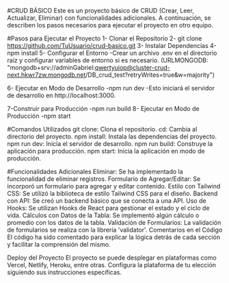 #CRUD BÁSICO
Este es un proyecto básico de CRUD (Crear, Leer, Actualizar, Eliminar) con funcionalidades adicionales. A continuación, se describen los pasos necesarios para ejecutar el proyecto en otro equipo.

#Pasos para Ejecutar el Proyecto
1- Clonar el Repositorio
2- git clone https://github.com/TuUsuario/crud-basico.git
3- Instalar Dependencias
4-npm install
5- Configurar el Entorno
 -Crear un archivo .env en el directorio raíz y configurar variables de entorno si es necesario. (URLMONGODB: "mongodb+srv://adminGabriel:qwertyuiop@cluster-crud-next.hkwr7zw.mongodb.net/DB_crud_test?retryWrites=true&w=majority")

6- Ejecutar en Modo de Desarrollo
 -npm run dev
 -Esto iniciará el servidor de desarrollo en http://localhost:3000.

7-Construir para Producción
 -npm run build
8- Ejecutar en Modo de Producción
 -npm start

#Comandos Utilizados
git clone: Clona el repositorio.
cd: Cambia al directorio del proyecto.
npm install: Instala las dependencias del proyecto.
npm run dev: Inicia el servidor de desarrollo.
npm run build: Construye la aplicación para producción.
npm start: Inicia la aplicación en modo de producción.

#Funcionalidades Adicionales
Eliminar: Se ha implementado la funcionalidad de eliminar registros.
Formulario de Agregar/Editar: Se incorporó un formulario para agregar y editar contenido.
Estilo con Tailwind CSS: Se utilizó la biblioteca de estilo Tailwind CSS para el diseño.
Backend con API: Se creó un backend básico que se conecta a una API.
Uso de Hooks: Se utilizan Hooks de React para gestionar el estado y el ciclo de vida.
Cálculos con Datos de la Tabla: Se implementó algún cálculo o promedio con los datos de la tabla.
Validación de Formularios: La validación de formularios se realiza con la librería 'validator'.
Comentarios en el Código
El código ha sido comentado para explicar la lógica detrás de cada sección y facilitar la comprensión del mismo.

Deploy del Proyecto
El proyecto se puede desplegar en plataformas como Vercel, Netlify, Heroku, entre otras. Configura la plataforma de tu elección siguiendo sus instrucciones específicas.

